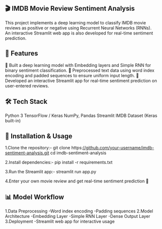 ## 🎬 IMDB Movie Review Sentiment Analysis
This project implements a deep learning model to classify IMDB movie reviews as positive or negative using Recurrent Neural Networks (RNNs). An interactive Streamlit web app is also developed for real-time sentiment prediction.

## 📌 Features
🔹 Built a deep learning model with Embedding layers and Simple RNN for binary sentiment classification.
🔹 Preprocessed text data using word index encoding and padded sequences to ensure uniform input length.
🔹 Developed an interactive Streamlit app for real-time sentiment prediction on user-entered reviews.


## 🛠️ Tech Stack
Python 3
TensorFlow / Keras
NumPy, Pandas
Streamlit
IMDB Dataset (Keras built-in)


## 🚀 Installation & Usage
1.Clone the repository:-
git clone https:[//github.com/your-username/imdb-sentiment-analysis.git](https://github.com/abhikgpian/IMDB-Movie-Review-Sentiment-Analysis.git)
cd imdb-sentiment-analysis

2.Install dependencies:-
pip install -r requirements.txt

3.Run the Streamlit app:-
streamlit run app.py

4.Enter your own movie review and get real-time sentiment prediction 🎉

## 📊 Model Workflow
1.Data Preprocessing
   -Word index encoding
   -Padding sequences
2.Model Architecture
   -Embedding Layer
   -Simple RNN Layer
   -Dense Output Layer
3.Deployment
   -Streamlit web app for interactive usage




